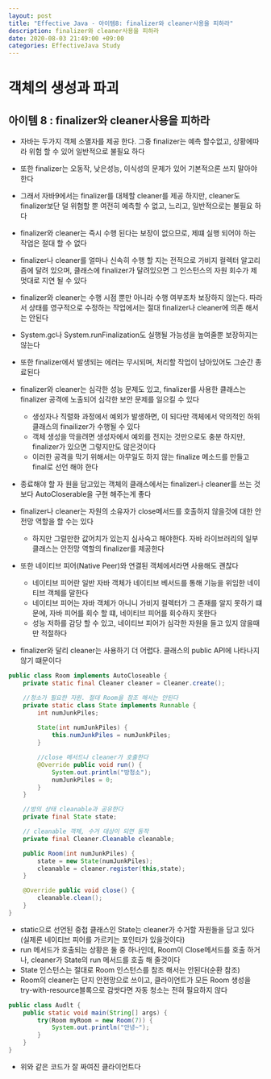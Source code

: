 ```yaml
---
layout: post
title: "Effective Java - 아이템8: finalizer와 cleaner사용을 피하라"
description: finalizer와 cleaner사용을 피하라
date: 2020-08-03 21:49:00 +09:00
categories: EffectiveJava Study
---
```



# 객체의 생성과 파괴

## 아이템 8 : finalizer와 cleaner사용을 피하라

- 자바는 두가지 객체 소멸자를 제공 한다. 그중 finalizer는 예측 할수없고, 상황에따라 위험 할 수 있어 일반적으로 불필요 하다
- 또한 finalizer는 오동작, 낮은성능, 이식성의 문제가 있어 기본적으론 쓰지 말아야 한다
- 그래서 자바9에서는 finalizer를 대체할 cleaner를 제공 하지만, cleaner도 finalizer보단 덜 위험할 뿐 여전히 예측할 수 없고, 느리고, 일반적으로는 불필요 하다
- finalizer와 cleaner는 즉시 수행 된다는 보장이 없으므로, 제떄 실행 되어야 하는 작업은 절대 할 수 없다
- finalizer나 cleaner를 얼마나 신속히 수행 할 지는 전적으로 가비지 컬렉터 알고리즘에 달려 있으며, 클래스에 finalizer가 달려있으면 그 인스턴스의 자원 회수가 제멋대로 지연 될 수 있다
- finalizer와 cleaner는 수행 시점 뿐만 아니라 수행 여부조차 보장하지 않는다. 따라서 상태를 영구적으로 수정하는 작업에서는 절대 finalizer나 cleaner에 의존 해서는 안된다
- System.gc나 System.runFinalization도 실행될 가능성을 높여줄뿐 보장하지는 않는다
- 또한 finalizer에서 발생되는 에러는 무시되며, 처리할 작업이 남아있어도 그순간 종료된다
- finalizer와 cleaner는 심각한 성능 문제도 있고, finalizer를 사용한 클래스는 finalizer 공격에 노출되어 심각한 보안 문제를 일으킬 수 있다
    * 생성자나 직렬화 과정에서 예외가 발생하면, 이 되다만 객체에서 악의적인 하위 클래스의 finailizer가 수행될 수 있다
    * 객체 생성을 막을려면 생성자에서 예외를 전지는 것만으로도 충분 하지만, finalizer가 있으면 그렇지만도 않은것이다
    * 이러한 공격을 막기 위해서는 아무일도 하지 않는 finalize 메소드를 만들고 final로 선언 해야 한다

- 종료해야 할 자 원을 담고있는 객체의 클래스에서는 finalizer나 cleaner를 쓰는 것 보다 AutoCloserable을 구현 해주는게 좋다
- finalizer나 cleaner는 자원의 소유자가 close메서드를 호출하지 않을것에 대한 안전망 역할을 할 수는 있다
    * 하지만 그럴만한 값어치가 있는지 심사숙고 해야한다. 자바 라이브러리의 일부클래스는 안전망 역할의 finalizer를 제공한다

- 또한 네이티브 피어(Native Peer)와 연결된 객체에서라면 사용해도 괜찮다
    * 네이티브 피어란 일반 자바 객체가 네이티브 베서드를 통해 기능을 위임한 네이티브 객체를 말한다
    * 네이티브 피어는 자바 객체가 아니니 가비지 컬렉터가 그 존재를 알지 못하기 떄문에, 자바 피어를 회수 할 떄, 네이티브 피어를 회수하지 못한다
    * 성능 저하를 감당 할 수 있고, 네이티브 피어가 심각한 자원을 들고 있지 않을때만 적절하다

- finalizer와 달리 cleaner는 사용하기 더 어렵다. 클래스의 public API에 나타나지 않기 떄문이다

```java
public class Room implements AutoCloseable {
    private static final Cleaner cleaner = Cleaner.create();

    //청소가 필요한 자원. 절대 Room을 참조 해서는 안된다
    private static class State implements Runnable {
        int numJunkPiles;
        
        State(int numJunkPiles) {
            this.numJunkPiles = numJunkPiles;
        }

        //close 메서드나 cleaner가 호출한다
        @Override public void run() {
            System.out.println("방청소");
            numJunkPiles = 0;
        }
    }

    //방의 상태 cleanable과 공유한다
    private final State state;

    // cleanable 객체, 수거 대상이 되면 동작
    private final Cleaner.Cleanable cleanable;

    public Room(int numJunkPiles) {
        state = new State(numJunkPiles);
        cleanable = cleaner.register(this,state);
    }

    @Override public void close() {
        cleanable.clean();
    }
}
```

- static으로 선언된 중첩 클래스인 State는 cleaner가 수거할 자원들을 담고 있다(실제론 네이티브 피어를 가르키는 포인터가 있을것이다)
- run 메서드가 호출되는 상황은 둘 중 하나인데, Room이 Close메서드를 호출 하거나, cleaner가 State의 run 메서드를 호출 해 줄것이다
- State 인스턴스는 절대로 Room 인스턴스를 참조 해서는 안된다(순환 참조)
- Room의 cleaner는 단지 안전망으로 쓰이고, 클라이언트가 모든 Room 생성을 try-with-resource블록으로 감쌋다면 자동 청소는 전혀 필요하지 않다

```java
public class Audlt {
    public static void main(String[] args) {
        try(Room myRoom = new Room(7)) {
            System.out.println("안녕~");
        }
    }
}
```

- 위와 같은 코드가 잘 짜여진 클라이언트다